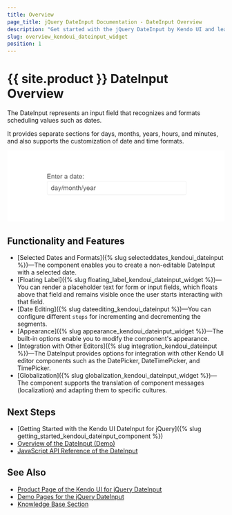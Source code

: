 ```yaml
---
title: Overview
page_title: jQuery DateInput Documentation - DateInput Overview
description: "Get started with the jQuery DateInput by Kendo UI and learn how to create, initialize, and enable the widget."
slug: overview_kendoui_dateinput_widget
position: 1
---
```


# {{ site.product }} DateInput Overview

The DateInput represents an input field that recognizes and formats scheduling values such as dates.

It provides separate sections for days, months, years, hours, and minutes, and also supports the customization of date and time formats.

![Kendo UI for jQuery DateInput](basic-dateinput.png)

## Functionality and Features

* [Selected Dates and Formats]({% slug selecteddates_kendoui_dateinput %})&mdash;The component enables you to create a non-editable DateInput with a selected date.
* [Floating Label]({% slug floating_label_kendoui_dateinput_widget %})&mdash;You can render a placeholder text for form or input fields, which floats above that field and remains visible once the user starts interacting with that field.
* [Date Editing]({% slug dateediting_kendoui_dateinput %})&mdash;You can configure different `steps` for incrementing and decrementing the segments.
* [Appearance]({% slug appearance_kendoui_dateinput_widget %})&mdash;The built-in options enable you to modify the component's appearance.
* [Integration with Other Editors]({% slug integration_kendoui_dateinput %})&mdash;The DateInput provides options for integration with other Kendo UI editor components such as the DatePicker, DateTimePicker, and TimePicker.
* [Globalization]({% slug globalization_kendoui_dateinput_widget %})&mdash;The component supports the translation of component messages (localization) and adapting them to specific cultures.

## Next Steps 

* [Getting Started with the Kendo UI DateInput for jQuery]({% slug getting_started_kendoui_dateinput_component %})
* [Overview of the DateInput (Demo)](https://demos.telerik.com/kendo-ui/dateinput/index)
* [JavaScript API Reference of the DateInput](/api/javascript/ui/dateinput)

## See Also

* [Product Page of the Kendo UI for jQuery DateInput](https://www.telerik.com/kendo-jquery-ui/dateinput)
* [Demo Pages for the jQuery DateInput](https://demos.telerik.com/kendo-ui/dateinput/index)
* [Knowledge Base Section](/knowledge-base)
